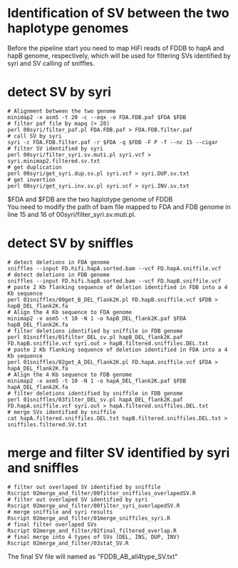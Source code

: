 # Identification of SV between the two haplotype genomes

Before the pipeline start you need to map HiFi reads of FDDB to hapA and hapB genome, respectively, which will be used for filtering SVs identified by syri and SV calling of sniffles.

# detect SV by syri 
```
# Alignment between the two genome
minimap2 -x asm5 -t 20 -c --eqx -o FDA.FDB.paf $FDA $FDB
# filter paf file by mapq (> 20)
perl 00syri/filter_paf.pl FDA.FDB.paf > FDA.FDB.filter.paf
# call SV by syri 
syri -c FDA.FDB.filter.paf -r $FDA -q $FDB -F P -f --nc 15 --cigar
# filter SV identified by syri
perl 00syri/filter_syri.sv.muti.pl syri.vcf > syri.minimap2.filtered.sv.txt
# get duplication
perl 00syri/get_syri.dup.sv.pl syri.vcf > syri.DUP.sv.txt
# get invertion
perl 00syri/get_syri.inv.sv.pl syri.vcf > syri.INV.sv.txt
```
$FDA and $FDB are the two haplotype genome of FDDB  
You need to modify the path of bam file mapped to FDA and FDB genome in line 15 and 16 of 00syri/filter_syri.sv.muti.pl.
# detect SV by sniffles
```
# detect deletions in FDA genome
sniffles --input FD.hifi.hapA.sorted.bam --vcf FD.hapA.sniffile.vcf
# detect deletions in FDB genome
sniffles --input FD.hifi.hapB.sorted.bam --vcf FD.hapB.sniffile.vcf
# paste 2 Kb flanking sequence of deletion identified in FDB into a 4 Kb sequence
perl 01sniffles/00get_B_DEL_flank2K.pl FD.hapB.sniffile.vcf $FDB > hapB_DEL_flank2K.fa
# Align the 4 Kb sequence to FDA genome
minimap2 -x asm5 -t 10 -N 1 -o hapB_DEL_flank2K.paf $FDA hapB_DEL_flank2K.fa
# filter deletions identified by sniffile in FDB genome
perl 01sniffles/01filter_DEL_sv.pl hapB_DEL_flank2K.paf FD.hapB.sniffile.vcf syri.out > hapB.filtered.sniffiles.DEL.txt
# paste 2 Kb flanking sequence of deletion identified in FDA into a 4 Kb sequence
perl 01sniffles/02get_A_DEL_flank2K.pl FD.hapA.sniffile.vcf $FDA > hapA_DEL_flank2K.fa
# Align the 4 Kb sequence to FDB genome
minimap2 -x asm5 -t 10 -N 1 -o hapA_DEL_flank2K.paf $FDB hapA_DEL_flank2K.fa
# filter deletions identified by sniffile in FDB genome
perl 01sniffles/03filter_DEL_sv.pl hapA_DEL_flank2K.paf FD.hapA.sniffile.vcf syri.out > hapA.filtered.sniffiles.DEL.txt
# merge SVs identified by sniffile
cat hapA.filtered.sniffiles.DEL.txt hapB.filtered.sniffiles.DEL.txt > sniffiles.filtered.SV.txt
```
# merge and filter SV identified by syri and sniffles
```
# filter out overlaped SV identified by sniffile
Rscript 02merge_and_filter/00filter_sniffiles_overlapedSV.R
# filter out overlaped SV identified by syri
Rscript 02merge_and_filter/00filter_syri_overlapedSV.R
# merge sniffile and syri results
Rscript 02merge_and_filter/01merge_sniffiles_syri.R
# final filter overlaped SVs
Rscript 02merge_and_filter/02final_filtered_overlap.R
# final merge into 4 types of SVs (DEL, INS, DUP, INV)
Rscript 02merge_and_filter/03stat_SV.R
```
The final SV file will named as "FDDB_AB_all4type_SV.txt"
